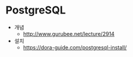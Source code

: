 # PostgreSQL
- 개념
  - http://www.gurubee.net/lecture/2914
- 설치
  - https://dora-guide.com/postgresql-install/
